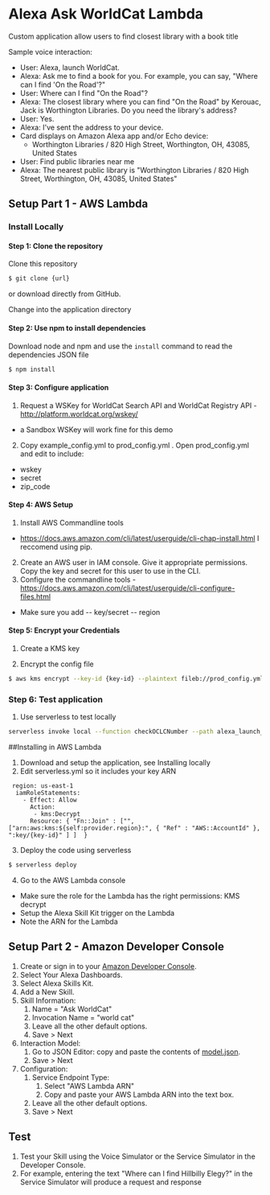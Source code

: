 # Alexa Ask WorldCat Lambda

Custom application allow users to find closest library with a book title

Sample voice interaction:

* User: Alexa, launch WorldCat.
* Alexa: Ask me to find a book for you. For example, you can say, "Where can I find 'On the Road'?"
* User: Where can I find "On the Road"?
* Alexa: The closest library where you can find "On the Road" by Kerouac, Jack is Worthington Libraries. Do you need the library's address?
* User: Yes.
* Alexa: I've sent the address to your device.
* Card displays on Amazon Alexa app and/or Echo device:
    * Worthington Libraries / 820 High Street, Worthington, OH, 43085, United States
* User: Find public libraries near me
* Alexa: The nearest public library is "Worthington Libraries / 820 High Street, Worthington, OH, 43085, United States"    

## Setup Part 1 - AWS Lambda

### Install Locally

#### Step 1: Clone the repository
Clone this repository

```bash
$ git clone {url}
```
or download directly from GitHub.

Change into the application directory

#### Step 2: Use npm to install dependencies
Download node and npm and use the `install` command to read the dependencies JSON file 

```bash
$ npm install
```

#### Step 3: Configure application
1. Request a WSKey for WorldCat Search API and WorldCat Registry API - http://platform.worldcat.org/wskey/
- a Sandbox WSKey will work fine for this demo

2. Copy example_config.yml to prod_config.yml . Open prod_config.yml and edit to include:
- wskey
- secret
- zip_code

#### Step 4: AWS Setup

1. Install AWS Commandline tools
- https://docs.aws.amazon.com/cli/latest/userguide/cli-chap-install.html
I reccomend using pip.
2. Create an AWS user in IAM console. Give it appropriate permissions. Copy the key and secret for this user to use in the CLI. 
3. Configure the commandline tools - https://docs.aws.amazon.com/cli/latest/userguide/cli-configure-files.html

- Make sure you add 
-- key/secret
-- region

#### Step 5: Encrypt your Credentials

1. Create a KMS key

2. Encrypt the config file

```bash
$ aws kms encrypt --key-id {key-id} --plaintext fileb://prod_config.yml --output text --query CiphertextBlob --output text | base64 -D > prod_config_encrypted.txt
```

### Step 6: Test application
1. Use serverless to test locally

```bash
serverless invoke local --function checkOCLCNumber --path alexa_launch_event.json
```

##Installing in AWS Lambda

1. Download and setup the application, see Installing locally
2. Edit serverless.yml so it includes your key ARN

```
 region: us-east-1
  iamRoleStatements:
    - Effect: Allow
      Action:
       - kms:Decrypt
      Resource: { "Fn::Join" : ["", ["arn:aws:kms:${self:provider.region}:", { "Ref" : "AWS::AccountId" }, ":key/{key-id}" ] ]  }

```

3. Deploy the code using serverless

```bash
$ serverless deploy
```

4. Go to the AWS Lambda console
- Make sure the role for the Lambda has the right permissions: KMS decrypt
- Setup the Alexa Skill Kit trigger on the Lambda
- Note the ARN for the Lambda

## Setup Part 2 - Amazon Developer Console

1. Create or sign in to your [Amazon Developer Console](https://developer.amazon.com/).
2. Select Your Alexa Dashboards.
3. Select Alexa Skills Kit.
4. Add a New Skill.
5. Skill Information:
    1. Name = "Ask WorldCat"
    2. Invocation Name = "world cat"
    3. Leave all the other default options.
    4. Save > Next
6. Interaction Model:
    1. Go to JSON Editor: copy and paste the contents of [model.json](assets/model.json).
    2. Save > Next
7. Configuration:
    1. Service Endpoint Type:
        1. Select "AWS Lambda ARN"
        2. Copy and paste your AWS Lambda ARN into the text box.
    2. Leave all the other default options.
    3. Save > Next

## Test

1. Test your Skill using the Voice Simulator or the Service Simulator in the Developer Console.
2. For example, entering the text "Where can I find Hillbilly Elegy?" in the Service Simulator will produce a request and response